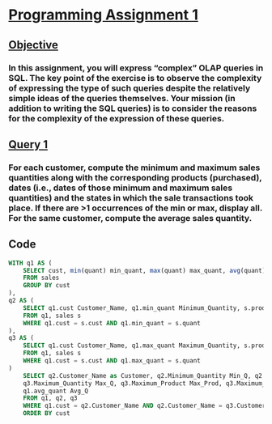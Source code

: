 # **<ins> Programming Assignment 1 </ins>**
## **<ins> Objective </ins>**
### In this assignment, you will express “complex” OLAP queries in SQL. The key point of the exercise is to observe the complexity of expressing the type of such queries despite the relatively simple ideas of the queries themselves. Your mission (in addition to writing the SQL queries) is to consider the reasons for the complexity of the expression of these queries.

## **<ins> Query 1 </ins>**
### For each customer, compute the minimum and maximum sales quantities along with the corresponding products (purchased), dates (i.e., dates of those minimum and maximum sales quantities) and the states in which the sale transactions took place. If there are >1 occurrences of the min or max, display all. For the same customer, compute the average sales quantity.
## **Code**
```sql 
WITH q1 AS (
	SELECT cust, min(quant) min_quant, max(quant) max_quant, avg(quant) avg_quant
	FROM sales
	GROUP BY cust
),
q2 AS (
	SELECT q1.cust Customer_Name, q1.min_quant Minimum_Quantity, s.prod Minimum_Product, s.state Minimum_State, s.date Minimum_Date
	FROM q1, sales s
	WHERE q1.cust = s.cust AND q1.min_quant = s.quant 
),
q3 AS (
	SELECT q1.cust Customer_Name, q1.max_quant Maximum_Quantity, s.prod Maximum_Product, s.state Maximum_State, s.date Maximum_Date
	FROM q1, sales s
	WHERE q1.cust = s.cust AND q1.max_quant = s.quant
)
	SELECT q2.Customer_Name as Customer, q2.Minimum_Quantity Min_Q, q2.Minimum_Product Min_Prod, q2.Minimum_Date Min_Date, q2.Minimum_State St,
	q3.Maximum_Quantity Max_Q, q3.Maximum_Product Max_Prod, q3.Maximum_Date Date, q3.Maximum_State St,
	q1.avg_quant Avg_Q
	FROM q1, q2, q3
	WHERE q1.cust = q2.Customer_Name AND q2.Customer_Name = q3.Customer_Name
	ORDER BY cust




